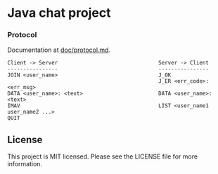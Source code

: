 # Java chat project

### Protocol 
Documentation at [doc/protocol.md](doc/protocol.md).

```
Client -> Server                                Server -> Client
----------------                                ----------------
JOIN <user_name>                                J_OK
                                                J_ER <err_code>: <err_msg>
DATA <user_name>: <text>                        DATA <user_name>: <text>
IMAV                                            LIST <user_name1 user_name2 ...>
QUIT
```



## License

This project is MIT licensed.
Please see the LICENSE file for more information.
